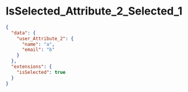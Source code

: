 # IsSelected_Attribute_2_Selected_1

```json
{
  "data": {
    "user_Attribute_2": {
      "name": "a",
      "email": "b"
    }
  },
  "extensions": {
    "isSelected": true
  }
}
```
